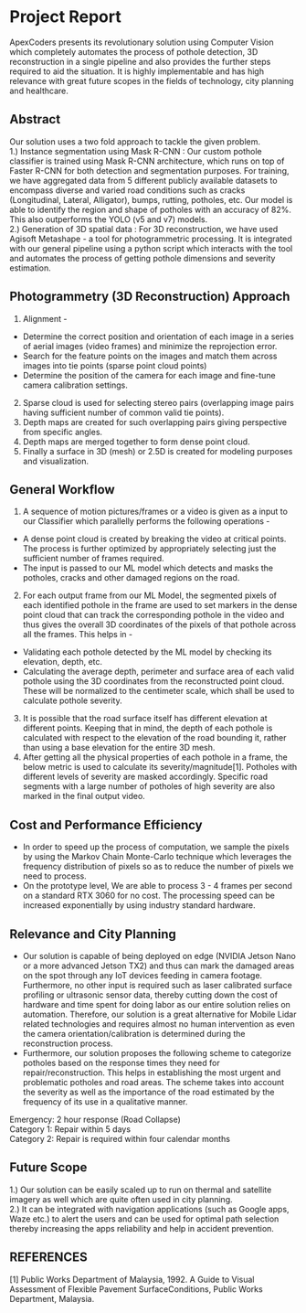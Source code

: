 # Project Report
ApexCoders presents its revolutionary solution using Computer Vision which completely automates the process of pothole detection, 3D reconstruction in a single pipeline and also provides the further steps required to aid the situation. It is highly implementable and has high relevance with great future scopes in the fields of technology, city planning and healthcare.

## Abstract
Our solution uses a two fold approach to tackle the given problem.  
1.) Instance segmentation using Mask R-CNN : Our custom pothole classifier is trained using Mask R-CNN architecture, which runs on top of Faster R-CNN for both detection and segmentation purposes. For training, we have aggregated data from 5 different publicly available datasets to encompass diverse and varied road conditions such as cracks (Longitudinal, Lateral, Alligator), bumps, rutting, potholes, etc. Our model is able to identify the region and shape of potholes with an accuracy of 82%. This also outperforms the YOLO (v5 and v7) models.  
2.) Generation of 3D spatial data : For 3D reconstruction, we have used Agisoft Metashape - a tool for photogrammetric processing. It is integrated with our general pipeline using a python script which interacts with the tool and automates the process of getting pothole dimensions and severity estimation.  

## Photogrammetry (3D Reconstruction) Approach
1. Alignment -  
- Determine the correct position and orientation of each image in a series of aerial images (video frames) and minimize the reprojection error.  
- Search for the feature points on the images and match them across images into tie points (sparse point cloud points)  
- Determine the position of the camera for each image and fine-tune camera calibration settings.  
2. Sparse cloud is used for selecting stereo pairs (overlapping image pairs having sufficient number of common valid tie points).  
3. Depth maps are created for such overlapping pairs giving perspective from specific angles.   
4. Depth maps are merged together to form dense point cloud.  
5. Finally a surface in 3D (mesh) or 2.5D is created for modeling purposes and visualization.  

## General Workflow
1. A sequence of motion pictures/frames or a video is given as a input to our Classifier which parallelly performs the following operations -   
- A dense point cloud is created by breaking the video at critical points. The process is further optimized by appropriately selecting just the sufficient number of frames required.  
- The input is passed to our ML model which detects and masks the potholes, cracks and other damaged regions on the road.  
2. For each output frame from our ML Model, the segmented pixels of each identified pothole in the frame are used to set markers in the dense point cloud that can track the corresponding pothole in the video and thus gives the overall 3D coordinates of the pixels of that pothole across all the frames. This helps in -  
- Validating each pothole detected by the ML model by checking its elevation, depth, etc.  
- Calculating the average depth, perimeter and surface area of each valid pothole using the 3D coordinates from the reconstructed point cloud. These will be normalized to the centimeter scale, which shall be used to calculate pothole severity.  
3. It is possible that the road surface itself has different elevation at different points. Keeping that in mind, the depth of each pothole is calculated with respect to the elevation of the road bounding it, rather than using a base elevation for the entire 3D mesh.  
4. After getting all the physical properties of each pothole in a frame, the below metric is used to calculate its severity/magnitude[1]. Potholes with different levels of severity are masked accordingly. Specific road segments with a large number of potholes of high severity are also marked in the final output video.  

## Cost and Performance Efficiency
- In order to speed up the process of computation, we sample the pixels by using the Markov Chain Monte-Carlo technique which leverages the frequency distribution of pixels so as to reduce the number of pixels we need to process.   
- On the prototype level, We are able to process 3 - 4 frames per second on a standard RTX 3060 for no cost. The processing speed can be increased exponentially by using industry standard hardware.  

## Relevance and City Planning
- Our solution is capable of being deployed on edge (NVIDIA Jetson Nano or a more advanced Jetson TX2) and thus can mark the damaged areas on the spot through any IoT devices feeding in camera footage. Furthermore, no other input is required such as laser calibrated surface profiling or ultrasonic sensor data, thereby cutting down the cost of hardware and time spent for doing labor as our entire solution relies on automation. Therefore, our solution is a great alternative for Mobile Lidar related technologies and requires almost no human intervention as even the camera orientation/calibration is determined during the reconstruction process.  
- Furthermore, our solution proposes the following scheme to categorize potholes based on the response times they need for repair/reconstruction. This helps in establishing the most urgent and problematic potholes and road areas. The scheme takes into account the severity as well as the importance of the road estimated by the frequency of its use in a qualitative manner.  

Emergency: 2 hour response (Road Collapse)  
Category 1: Repair within 5 days  
Category 2: Repair is required within four calendar months  

## Future Scope
1.) Our solution can be easily scaled up to run on thermal and satellite imagery as well which are quite often used in city planning.  
2.) It can be integrated with navigation applications (such as Google apps, Waze etc.) to alert the users and can be used for optimal path selection thereby increasing the apps reliability and help in accident prevention.  

## REFERENCES
[1] Public Works Department of Malaysia, 1992. A Guide to Visual Assessment of Flexible Pavement SurfaceConditions, Public Works Department, Malaysia.
